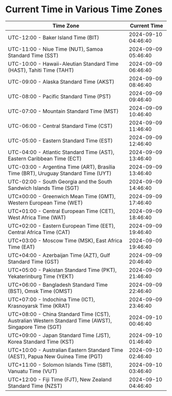 # Current Time in Various Time Zones

| Time Zone | Current Time |
|-----------|--------------|
| UTC-12:00 - Baker Island Time (BIT) | 2024-09-10 04:46:40 |
| UTC-11:00 - Niue Time (NUT), Samoa Standard Time (SST) | 2024-09-09 05:46:40 |
| UTC-10:00 - Hawaii-Aleutian Standard Time (HAST), Tahiti Time (TAHT) | 2024-09-09 06:46:40 |
| UTC-09:00 - Alaska Standard Time (AKST) | 2024-09-09 08:46:40 |
| UTC-08:00 - Pacific Standard Time (PST) | 2024-09-09 09:46:40 |
| UTC-07:00 - Mountain Standard Time (MST) | 2024-09-09 10:46:40 |
| UTC-06:00 - Central Standard Time (CST) | 2024-09-09 11:46:40 |
| UTC-05:00 - Eastern Standard Time (EST) | 2024-09-09 12:46:40 |
| UTC-04:00 - Atlantic Standard Time (AST), Eastern Caribbean Time (ECT) | 2024-09-09 13:46:40 |
| UTC-03:00 - Argentina Time (ART), Brasília Time (BRT), Uruguay Standard Time (UYT) | 2024-09-09 13:46:40 |
| UTC-02:00 - South Georgia and the South Sandwich Islands Time (SGT) | 2024-09-09 14:46:40 |
| UTC±00:00 - Greenwich Mean Time (GMT), Western European Time (WET) | 2024-09-09 17:46:40 |
| UTC+01:00 - Central European Time (CET), West Africa Time (WAT) | 2024-09-09 18:46:40 |
| UTC+02:00 - Eastern European Time (EET), Central Africa Time (CAT) | 2024-09-09 19:46:40 |
| UTC+03:00 - Moscow Time (MSK), East Africa Time (EAT) | 2024-09-09 19:46:40 |
| UTC+04:00 - Azerbaijan Time (AZT), Gulf Standard Time (GST) | 2024-09-09 20:46:40 |
| UTC+05:00 - Pakistan Standard Time (PKT), Yekaterinburg Time (YEKT) | 2024-09-09 21:46:40 |
| UTC+06:00 - Bangladesh Standard Time (BST), Omsk Time (OMST) | 2024-09-09 22:46:40 |
| UTC+07:00 - Indochina Time (ICT), Krasnoyarsk Time (KRAT) | 2024-09-09 23:46:40 |
| UTC+08:00 - China Standard Time (CST), Australian Western Standard Time (AWST), Singapore Time (SGT) | 2024-09-10 00:46:40 |
| UTC+09:00 - Japan Standard Time (JST), Korea Standard Time (KST) | 2024-09-10 01:46:40 |
| UTC+10:00 - Australian Eastern Standard Time (AEST), Papua New Guinea Time (PGT) | 2024-09-10 02:46:40 |
| UTC+11:00 - Solomon Islands Time (SBT), Vanuatu Time (VUT) | 2024-09-10 03:46:40 |
| UTC+12:00 - Fiji Time (FJT), New Zealand Standard Time (NZST) | 2024-09-10 04:46:40 |
